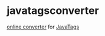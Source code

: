 # javatagsconverter

[online converter](https://javatagsconverter.herokuapp.com) for [JavaTags](https://github.com/manlioGit/javatags)
